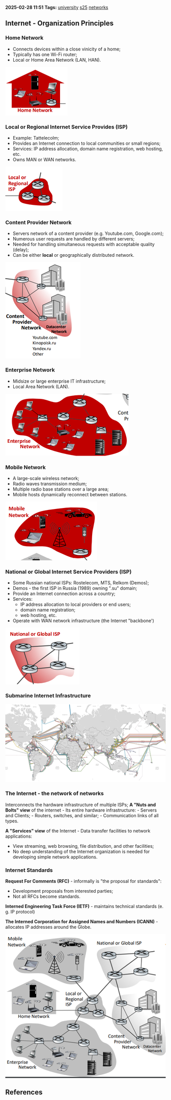 **2025-02-28 11:51**
**Tags:** [university](../3%20-%20indexes/university.md) [s25](../3%20-%20indexes/s25.md) [networks](../2%20-%20tags/networks.md)

## Internet - Organization Principles
### Home Network
- Connects devices within a close vinicity of a home;
- Typically has one Wi-Fi router;
- Local or Home Area Network (LAN, HAN).

![](../attachments/Pasted%20image%2020250228115401.png)

### Local or Regional Internet Service Provides (ISP)
- Example: Tattelecolm;
- Provides an Internet connection to local communities or small regions;
- Services: IP address allocation, domain name registration, web hosting, etc.
- Owns MAN or WAN networks.

![](../attachments/Pasted%20image%2020250228115553.png)

### Content Provider Network
- Servers network of a content provider (e.g. Youtube.com, Google.com);
- Numerous user requests are handled by different servers;
- Needed for handling simultaneous requests with acceptable quality (delay);
- Can be either **local** or geographically distributed network.

![](../attachments/Pasted%20image%2020250228115756.png)

### Enterprise Network
- Midsize or large enterprise IT infrastructure;
- Local Area Network (LAN).

![](../attachments/Pasted%20image%2020250228115909.png)

### Mobile Network
- A large-scale wireless network;
- Radio waves transmission medium;
- Multiple radio base stations over a large area;
- Mobile hosts dynamically reconnect between stations.

![](../attachments/Pasted%20image%2020250228120058.png)

### National or Global Internet Service Providers (ISP)
- Some Russian national ISPs: Rostelecom, MTS, Relkom (Demos);
- Demos - the first ISP in Russia (1989) owning ".su" domain;
- Provide an Internet connection across a country;
- Services:
	- IP address allocation to local providers or end users;
	- domain name registration;
	- web hosting, etc.
- Operate with WAN network infrastructure (the Internet "backbone')

![](../attachments/Pasted%20image%2020250228120453.png)

### Submarine Internet Infrastructure

![](../attachments/Pasted%20image%2020250228120531.png)

### The Internet - the network of networks
Interconnects the hardware infrastructure of multiple ISPs;
**A "Nuts and Bolts" view** of the internet - Its entire hardware infrastructure:
	- Servers and Clients;
	- Routers, switches, and similar;
	- Communication links of all types.

**A "Services" view** of the Internet - Data transfer facilities to network applications:
- View streaming, web browsing, file distribution, and other facilities;
- No deep understanding of the Internet organization is needed for developing simple network applications.

### Internet Standards
**Request For Comments (RFC)** - informally is "the proposal for standards":
- Development proposals from interested parties;
- Not all RFCs become standards.

**Interned Engineering Task Force (IETF)** - maintains technical standards (e. g. IP protocol)

**The Interned Corporation for Assigned Names and Numbers (ICANN)** - allocates IP addresses around the Globe.

![](../attachments/Pasted%20image%2020250228121206.png)

## References